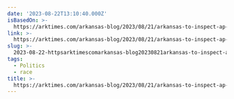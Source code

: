 ```yaml
---
date: '2023-08-22T13:10:40.000Z'
isBasedOn: >-
  https://arktimes.com/arkansas-blog/2023/08/21/arkansas-to-inspect-ap-african-american-studies-lesson-plans-for-evidence-of-critical-race-theory-indoctrination
link: >-
  https://arktimes.com/arkansas-blog/2023/08/21/arkansas-to-inspect-ap-african-american-studies-lesson-plans-for-evidence-of-critical-race-theory-indoctrination
slug: >-
  2023-08-22-httpsarktimescomarkansas-blog20230821arkansas-to-inspect-ap-african-american-studies-lesson-plans-for-evidence-of-critical-race-theory-indoctrination
tags:
  - Politics
  - race
title: >-
  https://arktimes.com/arkansas-blog/2023/08/21/arkansas-to-inspect-ap-african-american-studies-lesson-plans-for-evidence-of-critical-race-theory-indoctrination
---
```


